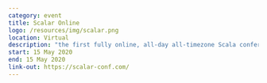 ```yaml
---
category: event
title: Scalar Online
logo: /resources/img/scalar.png
location: Virtual
description: "the first fully online, all-day all-timezone Scala conference"
start: 15 May 2020
end: 15 May 2020
link-out: https://scalar-conf.com/
---
```

